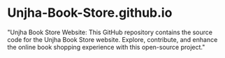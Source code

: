 # Unjha-Book-Store.github.io
  "Unjha Book Store Website: This GitHub repository contains the source code for the Unjha Book Store website. Explore, contribute, and enhance the online book shopping experience with this open-source project."
